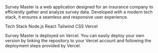 Survey Master is a web application designed for an insurance company to efficiently gather and analyze survey data. Developed with a modern tech stack, it ensures a seamless and responsive user experience.

Tech Stack
Node.js
React
Tailwind CSS
Vercel

Survey Master is deployed on Vercel. You can easily deploy your own version by linking the repository to your Vercel account and following the deployment steps provided by Vercel.
